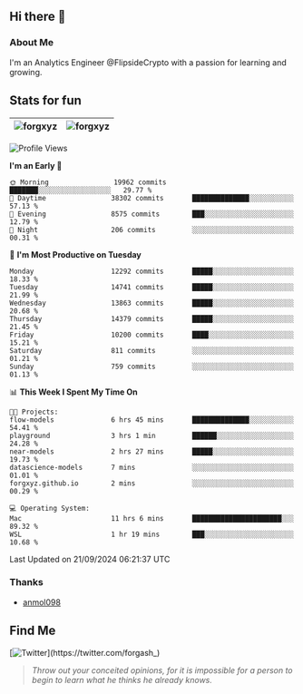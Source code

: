 ## Hi there 👋

### About Me

I'm an Analytics Engineer @FlipsideCrypto with a passion for learning and growing.
  
## Stats for fun

| <img align="center" src="https://github-readme-streak-stats.herokuapp.com/?user=forgxyz&theme=tokyonight" alt="forgxyz" /> | <img align="center" src="https://github-readme-stats.vercel.app/api?username=forgxyz&theme=tokyonight&show_icons=true" alt="forgxyz" /> |
| ------------- |------------- |


<!--START_SECTION:waka-->
![Profile Views](http://img.shields.io/badge/Profile%20Views-0-blue)

**I'm an Early 🐤** 

```text
🌞 Morning                19962 commits       ███████░░░░░░░░░░░░░░░░░░   29.77 % 
🌆 Daytime                38302 commits       ██████████████░░░░░░░░░░░   57.13 % 
🌃 Evening                8575 commits        ███░░░░░░░░░░░░░░░░░░░░░░   12.79 % 
🌙 Night                  206 commits         ░░░░░░░░░░░░░░░░░░░░░░░░░   00.31 % 
```
📅 **I'm Most Productive on Tuesday** 

```text
Monday                   12292 commits       █████░░░░░░░░░░░░░░░░░░░░   18.33 % 
Tuesday                  14741 commits       █████░░░░░░░░░░░░░░░░░░░░   21.99 % 
Wednesday                13863 commits       █████░░░░░░░░░░░░░░░░░░░░   20.68 % 
Thursday                 14379 commits       █████░░░░░░░░░░░░░░░░░░░░   21.45 % 
Friday                   10200 commits       ████░░░░░░░░░░░░░░░░░░░░░   15.21 % 
Saturday                 811 commits         ░░░░░░░░░░░░░░░░░░░░░░░░░   01.21 % 
Sunday                   759 commits         ░░░░░░░░░░░░░░░░░░░░░░░░░   01.13 % 
```


📊 **This Week I Spent My Time On** 

```text
🐱‍💻 Projects: 
flow-models              6 hrs 45 mins       ██████████████░░░░░░░░░░░   54.41 % 
playground               3 hrs 1 min         ██████░░░░░░░░░░░░░░░░░░░   24.28 % 
near-models              2 hrs 27 mins       █████░░░░░░░░░░░░░░░░░░░░   19.73 % 
datascience-models       7 mins              ░░░░░░░░░░░░░░░░░░░░░░░░░   01.01 % 
forgxyz.github.io        2 mins              ░░░░░░░░░░░░░░░░░░░░░░░░░   00.29 % 

💻 Operating System: 
Mac                      11 hrs 6 mins       ██████████████████████░░░   89.32 % 
WSL                      1 hr 19 mins        ███░░░░░░░░░░░░░░░░░░░░░░   10.68 % 
```


 Last Updated on 21/09/2024 06:21:37 UTC
<!--END_SECTION:waka-->

### Thanks
 - [anmol098](https://github.com/anmol098/waka-readme-stats/)
  
## Find Me
[![Twitter](https://img.shields.io/twitter/url/https/twitter.com/forgash_.svg?style=social&label=Follow%20%40forgash_)](https://twitter.com/forgash_)


> *Throw out your conceited opinions, for it is impossible for a person to begin to learn what he thinks he already knows.* 
